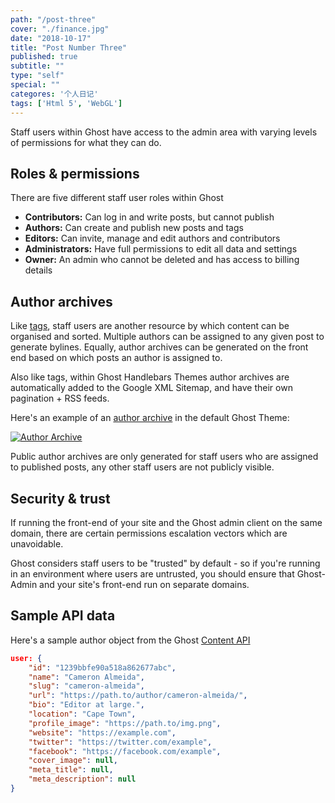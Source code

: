 ```yaml
---
path: "/post-three"
cover: "./finance.jpg"
date: "2018-10-17"
title: "Post Number Three"
published: true
subtitle: ""
type: "self"
special: ""
categores: '个人日记'
tags: ['Html 5', 'WebGL']
---
```


Staff users within Ghost have access to the admin area with varying levels of permissions for what they can do.


## Roles & permissions

There are five different staff user roles within Ghost

- **Contributors:** Can log in and write posts, but cannot publish
- **Authors:** Can create and publish new posts and tags
- **Editors:** Can invite, manage and edit authors and contributors
- **Administrators:** Have full permissions to edit all data and settings
- **Owner:** An admin who cannot be deleted and has access to billing details


## Author archives

Like [tags](/concepts/tags/), staff users are another resource by which content can be organised and sorted. Multiple authors can be assigned to any given post to generate bylines. Equally, author archives can be generated on the front end based on which posts an author is assigned to.

Also like tags, within Ghost Handlebars Themes author archives are automatically added to the Google XML Sitemap, and have their own pagination + RSS feeds.

Here's an example of an [author archive](https://demo.ghost.io/author/martin/) in the default Ghost Theme:

[![Author Archive](../images/concepts/author-archive.jpg)](https://demo.ghost.io/author/martin/)

Public author archives are only generated for staff users who are assigned to published posts, any other staff users are not publicly visible.


## Security & trust

If running the front-end of your site and the Ghost admin client on the same domain, there are certain permissions escalation vectors which are unavoidable.

Ghost considers staff users to be "trusted" by default - so if you're running in an environment where users are untrusted, you should ensure that Ghost-Admin and your site's front-end run on separate domains.


## Sample API data

Here's a sample author object from the Ghost [Content API](/api/content/)

```json
user: {
    "id": "1239bbfe90a518a862677abc",
    "name": "Cameron Almeida",
    "slug": "cameron-almeida",
    "url": "https://path.to/author/cameron-almeida/",
    "bio": "Editor at large.",
    "location": "Cape Town",
    "profile_image": "https://path.to/img.png",
    "website": "https://example.com",
    "twitter": "https://twitter.com/example",
    "facebook": "https://facebook.com/example",
    "cover_image": null,
    "meta_title": null,
    "meta_description": null
}
```
